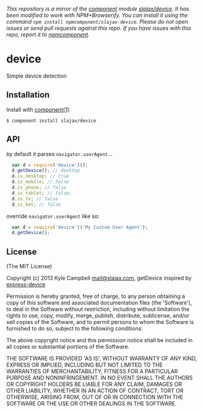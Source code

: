 *This repository is a mirror of the [component](http://component.io) module [slajax/device](http://github.com/slajax/device). It has been modified to work with NPM+Browserify. You can install it using the command `npm install npmcomponent/slajax-device`. Please do not open issues or send pull requests against this repo. If you have issues with this repo, report it to [npmcomponent](https://github.com/airportyh/npmcomponent).*

# device

  Simple device detection

## Installation

  Install with [component(1)](http://component.io):

    $ component install slajax/device

## API

by default it parses `navigator.userAgent`...

```javascript
  var d = require('device')();
  d.getDevice(); // desktop
  d.is_desktop; // true
  d.is_mobile; // false
  d.is_phone; // false
  d.is_tablet; // false;
  d.is_tv; // false
  d.is_bot; // false
```

override `navigator.userAgent` like so:

```javascript
  var d = require('device')('My Custom User Agent');
  d.getDevice();
```


## License

(The MIT License)

Copyright (c) 2013 Kyle Campbell <mail@slajax.com>, getDevice inspired by [express-device](https://github.com/rguerreiro/express-device)

Permission is hereby granted, free of charge, to any person obtaining a copy of this software and associated documentation files (the 'Software'), to deal in the Software without restriction, including without limitation the rights to use, copy, modify, merge, publish, distribute, sublicense, and/or sell copies of the Software, and to permit persons to whom the Software is furnished to do so, subject to the following conditions:

The above copyright notice and this permission notice shall be included in all copies or substantial portions of the Software.

THE SOFTWARE IS PROVIDED 'AS IS', WITHOUT WARRANTY OF ANY KIND, EXPRESS OR IMPLIED, INCLUDING BUT NOT LIMITED TO THE WARRANTIES OF MERCHANTABILITY, FITNESS FOR A PARTICULAR PURPOSE AND NONINFRINGEMENT. IN NO EVENT SHALL THE AUTHORS OR COPYRIGHT HOLDERS BE LIABLE FOR ANY CLAIM, DAMAGES OR OTHER LIABILITY, WHETHER IN AN ACTION OF CONTRACT, TORT OR OTHERWISE, ARISING FROM, OUT OF OR IN CONNECTION WITH THE SOFTWARE OR THE USE OR OTHER DEALINGS IN THE SOFTWARE.
